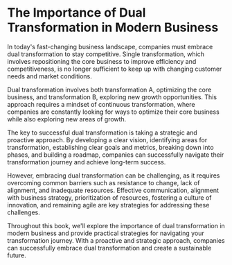 The Importance of Dual Transformation in Modern Business
======================================================================

In today's fast-changing business landscape, companies must embrace dual transformation to stay competitive. Single transformation, which involves repositioning the core business to improve efficiency and competitiveness, is no longer sufficient to keep up with changing customer needs and market conditions.

Dual transformation involves both transformation A, optimizing the core business, and transformation B, exploring new growth opportunities. This approach requires a mindset of continuous transformation, where companies are constantly looking for ways to optimize their core business while also exploring new areas of growth.

The key to successful dual transformation is taking a strategic and proactive approach. By developing a clear vision, identifying areas for transformation, establishing clear goals and metrics, breaking down into phases, and building a roadmap, companies can successfully navigate their transformation journey and achieve long-term success.

However, embracing dual transformation can be challenging, as it requires overcoming common barriers such as resistance to change, lack of alignment, and inadequate resources. Effective communication, alignment with business strategy, prioritization of resources, fostering a culture of innovation, and remaining agile are key strategies for addressing these challenges.

Throughout this book, we'll explore the importance of dual transformation in modern business and provide practical strategies for navigating your transformation journey. With a proactive and strategic approach, companies can successfully embrace dual transformation and create a sustainable future.
